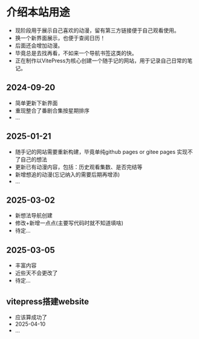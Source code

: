 # 介绍本站用途
+ 现阶段用于展示自己喜欢的动漫，留有第三方链接便于自己观看使用。
+ 换一个新界面展示，也便于查阅日历！
+ 后面还会增加动漫。
+ 毕竟总是去找再看，不如来一个导航书签这类的快。
+ 正在制作以VitePress为核心创建一个随手记的网站，用于记录自己日常的笔记。

## 2024-09-20
+ 简单更新下新界面
+ 重现整合了番剧合集按星期排序
+ …

## 2025-01-21
+ 随手记的网站需要重新构建，毕竟单纯github pages or gitee pages 实现不了自己的想法
+ 更新已有动漫内容，包括：历史观看集数、是否完结等
+ 新增想追的动漫(忘记纳入的需要后期再增添)
+ …

## 2025-03-02
+ 新想法导航创建
+ 修改+新增一点点(主要写代码时就不知道填啥)
+ 待定…

## 2025-03-05
+ 丰富内容
+ 近些天不会更改了
+ 待定…

## vitepress搭建website
+ 应该算成功了
+ 2025-04-10
+ …